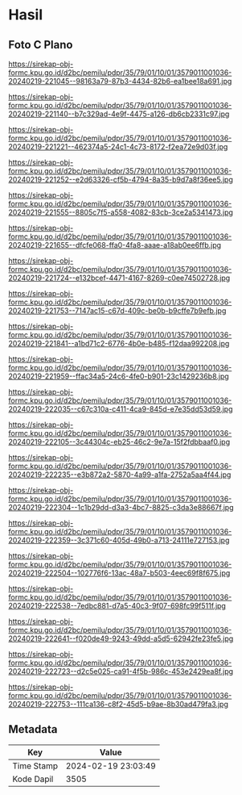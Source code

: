 # Hasil

## Foto C Plano

https://sirekap-obj-formc.kpu.go.id/d2bc/pemilu/pdpr/35/79/01/10/01/3579011001036-20240219-221045--98163a79-87b3-4434-82b6-ea1bee18a691.jpg

https://sirekap-obj-formc.kpu.go.id/d2bc/pemilu/pdpr/35/79/01/10/01/3579011001036-20240219-221140--b7c329ad-4e9f-4475-a126-db6cb2331c97.jpg

https://sirekap-obj-formc.kpu.go.id/d2bc/pemilu/pdpr/35/79/01/10/01/3579011001036-20240219-221221--462374a5-24c1-4c73-8172-f2ea72e9d03f.jpg

https://sirekap-obj-formc.kpu.go.id/d2bc/pemilu/pdpr/35/79/01/10/01/3579011001036-20240219-221252--e2d63326-cf5b-4794-8a35-b9d7a8f36ee5.jpg

https://sirekap-obj-formc.kpu.go.id/d2bc/pemilu/pdpr/35/79/01/10/01/3579011001036-20240219-221555--8805c7f5-a558-4082-83cb-3ce2a5341473.jpg

https://sirekap-obj-formc.kpu.go.id/d2bc/pemilu/pdpr/35/79/01/10/01/3579011001036-20240219-221655--dfcfe068-ffa0-4fa8-aaae-a18ab0ee6ffb.jpg

https://sirekap-obj-formc.kpu.go.id/d2bc/pemilu/pdpr/35/79/01/10/01/3579011001036-20240219-221724--e132bcef-4471-4167-8269-c0ee74502728.jpg

https://sirekap-obj-formc.kpu.go.id/d2bc/pemilu/pdpr/35/79/01/10/01/3579011001036-20240219-221753--7147ac15-c67d-409c-be0b-b9cffe7b9efb.jpg

https://sirekap-obj-formc.kpu.go.id/d2bc/pemilu/pdpr/35/79/01/10/01/3579011001036-20240219-221841--a1bd71c2-6776-4b0e-b485-f12daa992208.jpg

https://sirekap-obj-formc.kpu.go.id/d2bc/pemilu/pdpr/35/79/01/10/01/3579011001036-20240219-221959--ffac34a5-24c6-4fe0-b901-23c1429236b8.jpg

https://sirekap-obj-formc.kpu.go.id/d2bc/pemilu/pdpr/35/79/01/10/01/3579011001036-20240219-222035--c67c310a-c411-4ca9-845d-e7e35dd53d59.jpg

https://sirekap-obj-formc.kpu.go.id/d2bc/pemilu/pdpr/35/79/01/10/01/3579011001036-20240219-222105--3c44304c-eb25-46c2-9e7a-15f2fdbbaaf0.jpg

https://sirekap-obj-formc.kpu.go.id/d2bc/pemilu/pdpr/35/79/01/10/01/3579011001036-20240219-222235--e3b872a2-5870-4a99-a1fa-2752a5aa4f44.jpg

https://sirekap-obj-formc.kpu.go.id/d2bc/pemilu/pdpr/35/79/01/10/01/3579011001036-20240219-222304--1c1b29dd-d3a3-4bc7-8825-c3da3e88667f.jpg

https://sirekap-obj-formc.kpu.go.id/d2bc/pemilu/pdpr/35/79/01/10/01/3579011001036-20240219-222359--3c371c60-405d-49b0-a713-24111e727153.jpg

https://sirekap-obj-formc.kpu.go.id/d2bc/pemilu/pdpr/35/79/01/10/01/3579011001036-20240219-222504--102776f6-13ac-48a7-b503-4eec69f8f675.jpg

https://sirekap-obj-formc.kpu.go.id/d2bc/pemilu/pdpr/35/79/01/10/01/3579011001036-20240219-222538--7edbc881-d7a5-40c3-9f07-698fc99f511f.jpg

https://sirekap-obj-formc.kpu.go.id/d2bc/pemilu/pdpr/35/79/01/10/01/3579011001036-20240219-222641--f020de49-9243-49dd-a5d5-62942fe23fe5.jpg

https://sirekap-obj-formc.kpu.go.id/d2bc/pemilu/pdpr/35/79/01/10/01/3579011001036-20240219-222723--d2c5e025-ca91-4f5b-986c-453e2429ea8f.jpg

https://sirekap-obj-formc.kpu.go.id/d2bc/pemilu/pdpr/35/79/01/10/01/3579011001036-20240219-222753--111ca136-c8f2-45d5-b9ae-8b30ad479fa3.jpg


## Metadata

| Key        | Value               |
| ---------- | ------------------- |
| Time Stamp | 2024-02-19 23:03:49 |
| Kode Dapil | 3505                |



